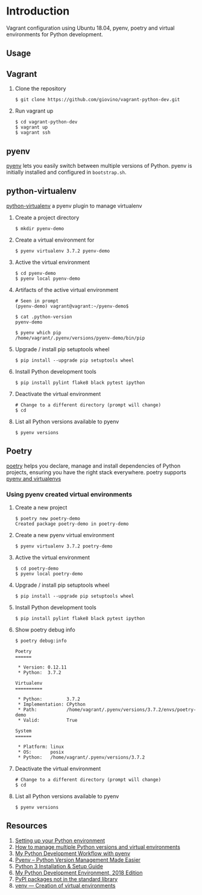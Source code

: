 # Introduction

Vagrant configuration using Ubuntu 18.04, pyenv, poetry and virtual environments for Python development.

## Usage

## Vagrant

1.  Clone the repository
    ```
    $ git clone https://github.com/giovino/vagrant-python-dev.git
    ```
1.  Run vagrant up
    ```
    $ cd vagrant-python-dev
    $ vagrant up
    $ vagrant ssh
    ```

## pyenv

[pyenv](https://github.com/pyenv/pyenv) lets you easily switch between multiple versions of Python. pyenv is initially installed and configured in `bootstrap.sh`.

## python-virtualenv

[python-virtualenv](https://github.com/pyenv/pyenv-virtualenv) a pyenv plugin to manage virtualenv

1.  Create a project directory
    ```
    $ mkdir pyenv-demo
    ```
1.  Create a virtual environment for
    ```
    $ pyenv virtualenv 3.7.2 pyenv-demo
    ```
1.  Active the virtual environment
    ```
    $ cd pyenv-demo
    $ pyenv local pyenv-demo
    ```
1.  Artifacts of the active virtual environment
    ```
    # Seen in prompt
    (pyenv-demo) vagrant@vagrant:~/pyenv-demo$

    $ cat .python-version
    pyenv-demo

    $ pyenv which pip
    /home/vagrant/.pyenv/versions/pyenv-demo/bin/pip
    ```
1.  Upgrade / install pip setuptools wheel
    ```
    $ pip install --upgrade pip setuptools wheel
    ```
1.  Install Python development tools
    ```
    $ pip install pylint flake8 black pytest ipython
    ```
1.  Deactivate the virtual environment
    ```
    # Change to a different directory (prompt will change)
    $ cd
    ```
1.  List all Python versions available to pyenv
    ```
    $ pyenv versions
    ```

## Poetry

[poetry](https://poetry.eustace.io/) helps you declare, manage and install dependencies of Python projects, ensuring you have the right stack everywhere. poetry supports [pyenv and virtualenvs](https://poetry.eustace.io/docs/basic-usage/#poetry-and-virtualenvs)

### Using pyenv created virtual environments

1.  Create a new project
    ```
    $ poetry new poetry-demo
    Created package poetry-demo in poetry-demo
    ```
2.  Create a new pyenv virtual environment
    ```
    $ pyenv virtualenv 3.7.2 poetry-demo
    ```
1.  Active the virtual environment
    ```
    $ cd poetry-demo
    $ pyenv local poetry-demo
    ```
1.  Upgrade / install pip setuptools wheel
    ```
    $ pip install --upgrade pip setuptools wheel
    ```
1.  Install Python development tools
    ```
    $ pip install pylint flake8 black pytest ipython
    ```
1.  Show poetry debug info
    ```
    $ poetry debug:info

    Poetry
    ======

     * Version: 0.12.11
     * Python:  3.7.2

    Virtualenv
    ==========

     * Python:         3.7.2
     * Implementation: CPython
     * Path:           /home/vagrant/.pyenv/versions/3.7.2/envs/poetry-demo
     * Valid:          True

    System
    ======

     * Platform: linux
     * OS:       posix
     * Python:   /home/vagrant/.pyenv/versions/3.7.2
    ```
1.  Deactivate the virtual environment
    ```
    # Change to a different directory (prompt will change)
    $ cd
    ```
1.  List all Python versions available to pyenv
    ```
    $ pyenv versions
    ```

## Resources

1.  [Setting up your Python environment](https://www.loganasherjones.com/2018/03/setting-up-your-python-environment/)
2.  [How to manage multiple Python versions and virtual environments](https://medium.freecodecamp.org/manage-multiple-python-versions-and-virtual-environments-venv-pyenv-pyvenv-a29fb00c296f)
3.  [My Python Development Workflow with pyenv](https://medium.com/@martinlabs/my-python-development-workflow-with-pyenv-2bfbc03a15a1)
4.  [Pyenv – Python Version Management Made Easier](https://www.ostechnix.com/pyenv-python-version-management-made-easier/)
5.  [Python 3 Installation & Setup Guide](https://realpython.com/installing-python/#compiling-python-from-source)
6.  [My Python Development Environment, 2018 Edition](https://jacobian.org/2018/feb/21/python-environment-2018/)
7.  [PyPI packages not in the standard library](https://stackoverflow.com/questions/41573587/what-is-the-difference-between-venv-pyvenv-pyenv-virtualenv-virtualenvwrappe/41573588#41573588)
8.  [venv — Creation of virtual environments](https://docs.python.org/3/library/venv.html)
